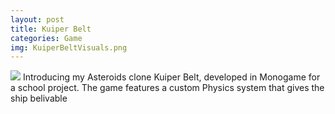```yaml
---
layout: post
title: Kuiper Belt
categories: Game
img: KuiperBeltVisuals.png  
---
```


<img src = "{{ site.url }}/images/KuiperBeltVisuals.png">
Introducing my Asteroids clone Kuiper Belt, developed in Monogame for a school project.  The game features a custom Physics system that gives the ship belivable  
